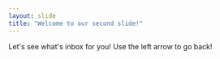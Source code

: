 ```yaml
---
layout: slide
title: "Welcome to our second slide!"
---
```

Let's see what's inbox for you!
Use the left arrow to go back!
